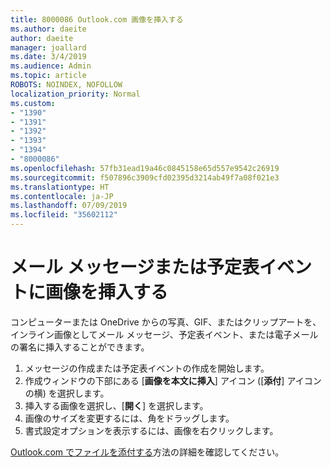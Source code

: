 ```yaml
---
title: 8000086 Outlook.com 画像を挿入する
ms.author: daeite
author: daeite
manager: joallard
ms.date: 3/4/2019
ms.audience: Admin
ms.topic: article
ROBOTS: NOINDEX, NOFOLLOW
localization_priority: Normal
ms.custom:
- "1390"
- "1391"
- "1392"
- "1393"
- "1394"
- "8000086"
ms.openlocfilehash: 57fb31ead19a46c0845158e65d557e9542c26919
ms.sourcegitcommit: f507896c3909cfd02395d3214ab49f7a08f021e3
ms.translationtype: HT
ms.contentlocale: ja-JP
ms.lasthandoff: 07/09/2019
ms.locfileid: "35602112"
---
```

# <a name="insert-pictures-in-an-email-message-or-calendar-event"></a>メール メッセージまたは予定表イベントに画像を挿入する

コンピューターまたは OneDrive からの写真、GIF、またはクリップアートを、インライン画像としてメール メッセージ、予定表イベント、または電子メールの署名に挿入することができます。

1. メッセージの作成または予定表イベントの作成を開始します。
2. 作成ウィンドウの下部にある [**画像を本文に挿入**] アイコン ([**添付**] アイコンの横) を選択します。
3. 挿入する画像を選択し、[**開く**] を選択します。
4. 画像のサイズを変更するには、角をドラッグします。
5. 書式設定オプションを表示するには、画像を右クリックします。

[Outlook.com でファイルを添付する](https://support.office.com/article/8d7c1ea7-4e5f-44ce-bb6e-c5fcc92ba9ab?wt.mc_id=Office_Outlook_com_Alchemy)方法の詳細を確認してください。